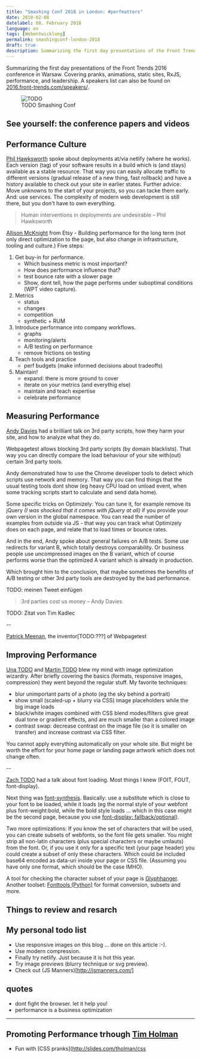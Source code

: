 ```yaml
---
title: "Smashing Conf 2018 in London: #perfmatters"
date: 2018-02-08
datelabel: 08. February 2018
language: en
tags: [Webentwicklung]
permalink: smashingconf-london-2018
draft: true
description: Summarizing the first day presentations of the Front Trends 2016 conference in Warsaw. Covering pranks, animations, static sites, RxJS, performance, and leadership.
---
```


Summarizing the first day presentations of the Front Trends 2016 conference in Warsaw. Covering pranks, animations, static sites, RxJS, performance, and leadership. A speakers list can also be found on [2016.front-trends.com/speakers/](https://2016.front-trends.com/speakers/).

<figure>
	<picture>
		<img
			sizes="(max-width: 1200px) 100vw, 1200px"
			srcset="
			/images/2018/02/smashingconf-london/cover_w_400.jpg 400w,
			/images/2018/02/smashingconf-london/cover_w_850.jpg 850w,
			/images/2018/02/smashingconf-london/cover_w_1170.jpg 1170w,
			/images/2018/02/smashingconf-london/cover_w_1458.jpg 1458w"
			src="/images/2018/02/smashingconf-london/cover_w_1458.jpg"
			alt="TODO">
	</picture>
	<figcaption>TODO Smashing Conf</figcaption>
</figure>


## See yourself: the conference papers and videos



## Performance Culture

[Phil Hawksworth](https://twitter.com/TODO) spoke about deployments at/via netlify (where he works). Each version (tag) of your software results in a build which is (and stays) available as a stable resource. That way you can easily allocate traffic to different versions (gradual release of a new thing, fast rollback) and have a history available to check out your site in earlier states. Further advice: Move unknowns to the start of your projects, so you can tacke them early. And: use services. The complexity of modern web development is still there, but you don't have to own everything.

> Human interventions in deployments are undesirable
> – Phil Hawksworth

[Allison McKnight](https://twitter.com/TODO) from Etsy - Building performance for the long term (not only direct optimization to the page, but also change in infrastructure, tooling and culture.) Five steps:

1. Get buy-in for performance.
	- Which business metric is most important?
	- How does performance influence that?
	- test bounce rate with a slower page
	- Show, dont tell, how the page performs under suboptimal conditions (WPT video capture).
2. Metrics
	- status
	- changes
	- competition
	- synthetic + RUM
3. Introduce performance into company workflows.
	- graphs
	- monitoring/alerts
	- A/B testing on performance
	- remove frictions on testing
4. Teach tools and practice
	- perf budgets (make informed decisions about tradeoffs)
5. Maintain!
	- expand: there is more ground to cover
	- iterate on your metrics (and everythig else)
	- maintain and teach expertise
	- celebrate performance

## Measuring Performance

[Andy Davies](https://twitter.com/TODO) had a brilliant talk on 3rd party scripts, how they harm your site, and how to analyze what they do.

Webpagetest allows blocking 3rd party scripts (by domain blacklists). That way you can directly compare the load behaviour of your site with(out) certain 3rd party tools.

Andy demonstrated how to use the Chrome developer tools to detect which scripts use network and memory. That way you can find things that the usual testing tools dont show (eg heavy CPU load on unload event, when some tracking scripts start to calculate and send data home).

Some specific tricks on Optimizely: You can tune it, for example remove its jQuery _(I was shocked that it comes with jQuery at all)_ if you provide your own version in the global namespace. You can read the number of examples from outside via JS - that way you can track what Optimizely does on each page, and relate that to load times or bounce rates.

And in the end, Andy spoke about general failures on A/B tests. Some use redirects for variant B, which totally destroys comparability. Or business people use uncompressed images on the B variant, which of course performs worse than the optimized A variant which is already in production.

Which brought him to the conclusion, that maybe sometimes the benefits of A/B testing or other 3rd party tools are destroyed by the bad performance.

TODO: meinen Tweet einfügen

> 3rd parties cost us money
> – Andy Davies

TODO: Zitat von Tim Kadlec

--

[Patrick Meenan](https://twitter.com/TODO), the inventor[TODO:???] of Webpagetest

## Improving Performance


[Una TODO](https://twitter.com/TODO) and [Martin TODO](https://twitter.com/TODO) blew my mind with image optimization wizardry. After briefly covering the basics (formats, responsive images, compression) they went beyond the regular stuff. My favorite techniques:

- blur unimportant parts of a photo (eg the sky behind a portrait)
- show small (scaled-up + blurry via CSS) image placeholders while the big image loads
- black/white images combined with CSS blend modes/filters give great dual tone or gradient effects, and are much smaller than a colored image
- contrast swap: decrease contrast on the image file (so it is smaller on transfer) and increase contrast via CSS filter.

You cannot apply everything automatically on your whole site. But might be worth the effort for your home page or landing page artwork which does not change often.

--

[Zach TODO](https://twitter.com/TODO) had a talk about font loading. Most things I knew (FOIT, FOUT, font-display).

Next thing was [font-synthesis](https://www.igvita.com/2014/09/16/optimizing-webfont-selection-and-synthesis/). Basically: use a substitute which is close to your font to be loaded, while it loads (eg the normal style of your webfont plus font-weight:bold, while the bold style loads ... which in this case might be the second page, because you use [font-display: fallback/optional](https://developer.mozilla.org/en-US/docs/Web/CSS/@font-face/font-display)).

Two more optimizations: If you know the set of characters that will be used, you can create subsets of webfonts, so the font file gets smaller. You might strip all non-latin characters (plus special characters or maybe umlauts) from the font. Or, if you use it only for a specific text (your page header) you could create a subset of only these characters. Which could be included base64 encoded as data-uri inside your page or CSS file. (Assuming you have only one format, which should be the case IMHO).

A tool for checking the character subset of your page is [Glyphhanger](https://github.com/filamentgroup/glyphhanger). Another toolset: [Fonttools (Python)](https://github.com/fonttools/fonttools) for format conversion, subsets and more.



## Things to review and resarch


## My personal todo list

- Use responsive images on this blog ... done on this article :-).
- Use modern compression.
- Finally try netlify. Just because it is hot this year.
- Try image previews (blurry technique or svg preview).
- Check out (JS Manners)[http://jsmanners.com/]


## quotes

- dont fight the browser. let it help you!
- performance is a business optimization

----

## Promoting Performance trhough [Tim Holman](https://twitter.com/twholman)

* Fun with [CSS pranks](http://slides.com/tholman/css

